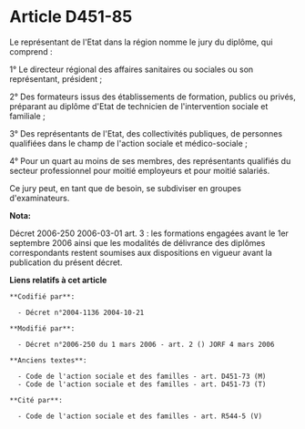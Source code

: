 # Article D451-85

Le représentant de l'Etat dans la région nomme le jury du diplôme, qui comprend :

1° Le directeur régional des affaires sanitaires ou sociales ou son représentant, président ;

2° Des formateurs issus des établissements de formation, publics ou privés, préparant au diplôme d'Etat de technicien de
l'intervention sociale et familiale ;

3° Des représentants de l'Etat, des collectivités publiques, de personnes qualifiées dans le champ de l'action sociale et
médico-sociale ;

4° Pour un quart au moins de ses membres, des représentants qualifiés du secteur professionnel pour moitié employeurs et pour
moitié salariés.

Ce jury peut, en tant que de besoin, se subdiviser en groupes d'examinateurs.

**Nota:**

Décret 2006-250 2006-03-01 art. 3 : les formations engagées avant le 1er septembre 2006 ainsi que les modalités de délivrance
des diplômes correspondants restent soumises aux dispositions en vigueur avant la publication du présent décret.

**Liens relatifs à cet article**

	**Codifié par**:

	  - Décret n°2004-1136 2004-10-21

	**Modifié par**:

	  - Décret n°2006-250 du 1 mars 2006 - art. 2 () JORF 4 mars 2006

	**Anciens textes**:

	  - Code de l'action sociale et des familles - art. D451-73 (M)
	  - Code de l'action sociale et des familles - art. D451-73 (T)

	**Cité par**:

	  - Code de l'action sociale et des familles - art. R544-5 (V)
